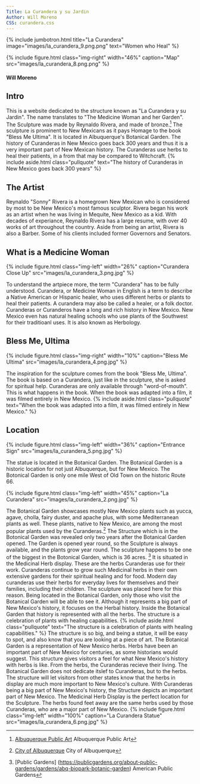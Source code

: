 ```yaml
---
Title: La Curandera y su Jardin
Author: Will Moreno
CSS: curandera.css
---
```

{% include jumbotron.html
title="La Curandera"
image="images/la_curandera_9.png.png"
text="Women who Heal"
%} 

{% include figure.html
  class="img-right"
  width="46%"
  caption="Map"
  src="images/la_curandera_8.png.png"
%}






#### Will Moreno

## Intro
This is a website dedicated to the structure known as "La Curandera y su Jardin". The name translates to "The Medicine Woman and her Garden". The Sculpture was made by Reynaldo Rivera, and made of bronze.[^source1] The sculpture is prominent to New Mexicans as it pays Homage to the book "Bless Me Ultima". It is located in Albuquerque's Botanical Garden. The history of Curanderas in New Mexico goes back 300 years and thus it is a very important part of New Mexican history. The Curanderas use herbs to heal their patients, in a from that may be compared to Witchcraft.
{% include aside.html
  class="pullquote"
  text="The history of Curanderas in New Mexico goes back 300 years"
  %}



## The Artist
Reynaldo "Sonny" Rivera is a homegrown New Mexican who is considered by most to be New Mexico's most famous sculptor. Rivera began his work as an artist when he was living in Mequite, New Mexico as a kid. With decades of experiance, Reynaldo Rivera has a large resume, with over 40 works of art throughout the country. Aside from being an artist, Rivera is also a Barber. Some of his clients included former Governors and Senators.

## What is a Medicine Woman
{% include figure.html
  class="img-left"
  width="26%"
  caption="Curandera Close Up"
  src="images/la_curandera_3.png.jpg"
%}

To understand the artpiece more, the term "Curandera" has to be fully understood. Curandera, or Medicine Woman in English is a term to describe a Native American or Hispanic healer, who uses different herbs or plants to heal their patients. A curandera may also be called a healer, or a folk doctor. Curanderas or Curanderos have a long and rich history in New Mexico. New Mexico even has natural healing schools who use plants of the Southwest for their traditioanl uses. It is also known as Herbology.













## Bless Me, Ultima
{% include figure.html
  class="img-right"
  width="10%"
  caption="Bless Me Ultima"
  src="images/la_curandera_4.png.jpg"
%}


The inspiration for the sculpture comes from the book "Bless Me, Ultima". The book is based on a Curandera, just like in the sculpture, she is asked for spiritual help. Curanderas are only available through "word-of-mouth". This is what happens in the book. When the book was adapted into a film, it was filmed entirely in New Mexico.
 {% include aside.html
  class="pullquote"
  text="When the book was adapted into a film, it was filmed entirely in New Mexico."
  %}

## Location

{% include figure.html
  class="img-left"
  width="36%"
  caption="Entrance Sign"
  src="images/la_curandera_5.png.jpg"
%}

  
  The statue is located in the Botanical Garden. The Botanical Garden is a historic location for not just Albuquerque, but for New Mexico. The Botonical Garden is only one mile West of Old Town on the historic Route 66.
  
  {% include figure.html
  class="img-left"
  width="45%"
  caption="La Curandera"
  src="images/la_curandera_2.png.jpg"
%}

  The Botanical Garden showcases mostly New Mexico plants such as yucca, agave, cholla, fairy duster, and apache plus, with some Mediterranean plants as well. These plants, native to New Mexico, are among the most popular plants used by the Curanderas.[^source2] The Structure which is in the Botonical Garden was revealed only two years after the Botanical Garden opened. The Garden is opened year round, so the Sculpture is always available, and the plants grow year round. The sculpture happens to be one of the biggest in the Botonical Garden, which is 36 acres. [^source3] It is situated in the Medicinal Herb display. These are the herbs Curanderas use for their work. Curanderas continue to grow such Medicinal herbs in their own extensive gardens for their spiritual healing and for food. Modern day curanderas use their herbs for everyday lives for themselves and their families, including their children. The sculpture was placed here for this reason. Being located in the Botanical Garden, only those who visit the Botanical Garden will be able to see it. Although it represents a big part of New Mexico's history, it focuses on the Herbal history. Inside the Botanical Garden that history is represented with all the herbs. The structure is a celebration of plants with healing capabilities.
  {% include aside.html
  class="pullquote"
  text="The structure is a celebration of plants with healing capabilities."
  %}
  The structure is so big, and being a statue, it will be easy to spot, and also know that you are looking at a piece of art. The Botanical Garden is a representation of New Mexico herbs. Herbs have been an important part of New Mexico for centuries, as some historians would suggest. This structure gives visitors a feel for what New Mexico's history with herbs is like. From the herbs, the Curanderas recieve their living. The Botanical Garden does not dedicate itslef to Curanderas, but to the herbs. The structure will let visitors from other states know that the herbs in display are much more important to New Mexico's culture. With Curanderas being a big part of New Mexico's history, the Structure depicts an important part of New Mexico. The Medicinal Herb Display is the perfect location for the Sculpture. The herbs found feet away are the same herbs used by those Curanderas, who are a major part of New Mexico.
{% include figure.html
  class="img-left"
  width="100%"
  caption="La Curandera Statue"
  src="images/la_curandera_6.png.jpg"
%}





[^source1]: [Albuquerque Public Art](www.publicartarchive.org/work/la-curandera-y-su-jardin) Albuquerque Public Art
[^source2]: [City of Albuquerque](https://www.cabq.gov/culturalservices/biopark/garden/exhibits/curandera-garden) City of Albuquerque
[^source3]: [Public Gardens] (https://publicgardens.org/about-public-gardens/gardens/abq-biopark-botanic-garden) American Public Gardens

